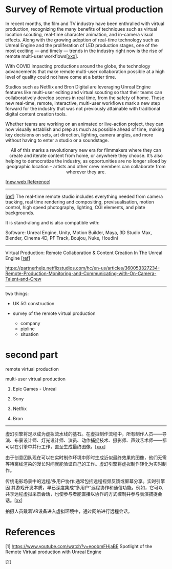 # Survey of Remote virtual production


In recent months, the film and TV industry have been enthralled with virtual production, recognizing the many benefits of techniques such as virtual location scouting, real-time character animation, and in-camera visual effects. Along with the growing adoption of real-time technology such as Unreal Engine and the proliferation of LED production stages, one of the most exciting — and timely — trends in the industry right now is the rise of remote multi-user workflows[[xxx](https://www.cgw.com/Press-Center/Technology-and-Trends/2021/Technologies-Trends-2021-Remote-Multi-User-Workf.aspx)]. 

With COVID impacting productions around the globe, the technology advancements that make remote multi-user collaboration possible at a high level of quality could not have come at a better time.

Studios such as Netflix and Bron Digital are leveraging Unreal Engine features like multi-user editing and virtual scouting so that their teams can collaboratively develop scenes in real time, from the safety of home. These new real-time, remote, interactive, multi-user workflows mark a new step forward for the industry that was not previously attainable with traditional digital content creation tools.

Whether teams are working on an animated or live-action project, they can now visually establish and prep as much as possible ahead of time, making key decisions on sets, art direction, lighting, camera angles, and more without having to enter a studio or a soundstage.



<center> All of this marks a revolutionary new era for filmmakers where they can create and iterate content from home, or anywhere they choose. It’s also helping to democratize the industry, as opportunities are no longer siloed by geographic location – artists and other crew members can collaborate from wherever they are.</center>


[[new web Reference](https://www.unrealengine.com/zh-CN/spotlights/unreal-engine-delivers-new-methods-for-collaborative-filmmaking-even-from-home)]



---
[[ref](https://take4d.com/motion-control/virtual-production-real-time-remote-studio/)]
The real-time remote studio includes everything needed from camera tracking, real time rendering and compositing, previsualisation, motion control, high speed photography, lighting, CGI elements, and plate backgrounds.

It is stand-along and is also compatible with:

Software: 
Unreal Engine, Unity, Motion Builder, Maya, 3D Studio Max, Blender, Cinema 4D, PF Track, Boujou, Nuke, Houdini

---

Virtual Production: Remote Collaboration & Content Creation In The Unreal Engine
[[ref](https://engineering.nyu.edu/admissions/online-learning/non-credit-certificates/virtual-production-remote-collaboration-content-creation-in-the-unreal-engine)]

 

https://partnerhelp.netflixstudios.com/hc/en-us/articles/360053327234-Remote-Production-Monitoring-and-Communicating-with-On-Camera-Talent-and-Crew


----
two things: 

* UK 5G construction
* survey of the remote virtual production

    * company
    * pipline
    * situation  



# second part



remote virtual production

multi-user virtual production

1. Epic Games - Unreal 



2. Sony



3. Netflix



4. Bron



------


虚幻引擎将足以成为虚拟流水线的基石。在虚拟制作流程中，所有制作人员——导演、布景设计师、灯光设计师、演员、动作捕捉技术、摄影师、声效艺术师——都可以在引擎中并行工作，直至生成最终图像。[[xxx](https://www.unrealengine.com/zh-CN/blog/multi-user-collaboration-and-unreal-engine-real-time-production)]



由于创意团队现在可以在实时制作环境中即时生成近似最终效果的图像，他们无需等待离线渲染的漫长时间就能验证自己的工作。虚幻引擎将虚拟制作转化为实时制作。



传统电影场景中的远程/多用户协作:通常包括远程视频反馈或屏幕分享。实时引擎因 其游戏开发本质，早已深度集成“多用户”远程协作和通信功能。例如，它可以共享远程虚拟采景会话，也使参与者能直接以协作的方式控制并参与表演捕捉会话。[[xx](https://cdn2.unrealengine.com/Unreal+Engine%2Fvpfieldguide%2FVP-Field-Guide-V1.2.02-zhCN-3d77abefb2fba469aea20e417e752e9237da65c1.pdf)]

拍摄人员戴着VR设备进入虚拟环境中，通过网络进行远程会话。 



# References

[1] https://www.youtube.com/watch?v=eoobmFHjaBE  Spotlight of the Remote Virtual production with Unreal Engine

[2] 

